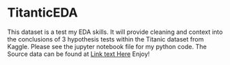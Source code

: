 # TitanticEDA
This dataset is a test my EDA skills. It will provide cleaning and context into the conclusions of 3 hypothesis tests within the Titanic dataset from Kaggle. Please see the jupyter notebook file for my python code.
The Source data can be found at [Link text Here](https://www.kaggle.com/c/titanic)
Enjoy!
